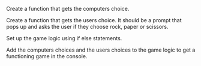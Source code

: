 Create a function that gets the computers choice.

Create a function that gets the users choice. It should be a prompt that pops up and asks the user if they choose rock, paper or scissors.

Set up the game logic using if else statements.

Add the computers choices and the users choices to the game logic to get a functioning game in the console.
